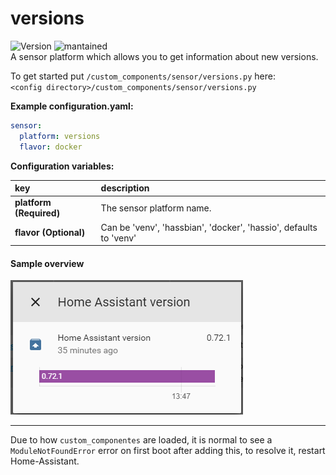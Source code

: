 # versions
  
![Version](https://img.shields.io/badge/version-0.0.1-green.svg?style=for-the-badge) ![mantained](https://img.shields.io/maintenance/yes/2018.svg?style=for-the-badge)   
A sensor platform which allows you to get information about new versions.
  
To get started put `/custom_components/sensor/versions.py` here:  
`<config directory>/custom_components/sensor/versions.py`  
  
**Example configuration.yaml:**
```yaml
sensor:
  platform: versions
  flavor: docker
```
**Configuration variables:**  
  
key | description  
:--- | :---  
**platform (Required)** | The sensor platform name.  
**flavor (Optional)** | Can be 'venv', 'hassbian', 'docker', 'hassio', defaults to 'venv'  
  
#### Sample overview
![Sample overview](overview.png)
  
  
  
***
Due to how `custom_componentes` are loaded, it is normal to see a `ModuleNotFoundError` error on first boot after adding this, to resolve it, restart Home-Assistant.